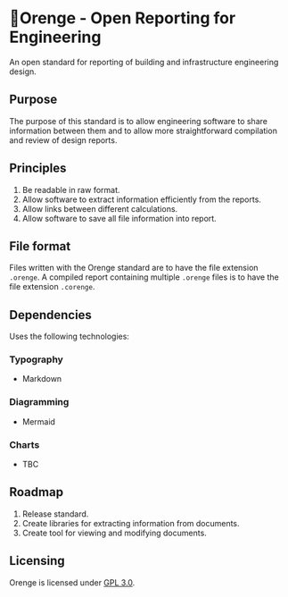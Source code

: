 # 🍊Orenge - Open Reporting for Engineering
An open standard for reporting of building and infrastructure engineering design.

## Purpose
The purpose of this standard is to allow engineering software to share information between them and to allow more straightforward compilation and review of design reports.

## Principles
1. Be readable in raw format.
2. Allow software to extract information efficiently from the reports.
3. Allow links between different calculations.
4. Allow software to save all file information into report.

## File format
Files written with the Orenge standard are to have the file extension `.orenge`. A compiled report containing multiple `.orenge` files is to have the file extension `.corenge`.

## Dependencies
Uses the following technologies:

### Typography
- Markdown

### Diagramming
- Mermaid

### Charts
- TBC

## Roadmap
1. Release standard.
2. Create libraries for extracting information from documents.
3. Create tool for viewing and modifying documents.

## Licensing
Orenge is licensed under [GPL 3.0](LICENSE).
